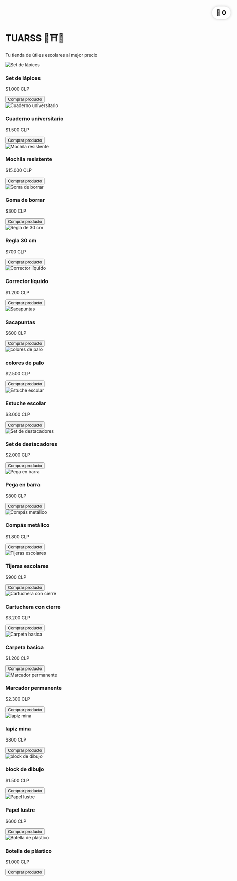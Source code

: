 <body>

  <div class="encabezado">
    <h1>TUARSS 🦖⛩️🛒</h1>
    <p>Tu tienda de útiles escolares al mejor precio</p>
  </div>

  <!-- carrito fuera de contenedores, fijo en la esquina -->
  <div class="carrito" style="
    position: fixed;
    top: 20px;
    right: 20px;
    font-size: 20px;
    background-color: white;
    color: black;
    padding: 8px 14px;
    border-radius: 20px;
    font-weight: bold;
    box-shadow: 0 0 10px rgba(0, 0, 0, 0.2);
    z-index: 1000;
    cursor: pointer;
  ">
    🛒 <span id="contador-carrito">0</span>
  </div>

</body>
<div class="productos">
  <div class="producto">
    <img src="imagenes/Lapiz.jpg.jpeg" alt="Set de lápices">
    <h3>Set de lápices</h3>
    <p>$1.000 CLP</p>
    <button onclick="agregarAlCarrito('Set de lápices')">Comprar producto</button>
  </div>
  <div class="producto">
    <img src="imagenes/Cuaderno.jpg.jpeg" alt="Cuaderno universitario">
    <h3>Cuaderno universitario</h3>
    <p>$1.500 CLP</p>
    <button onclick="agregarAlCarrito('Cuaderno universitario')">Comprar producto</button>
  </div>
  <div class="producto">
    <img src="imagenes/Mochila.jpg.jpeg" alt="Mochila resistente">
    <h3>Mochila resistente</h3>
    <p>$15.000 CLP</p>
    <button onclick="agregarAlCarrito('Mochila resistente')">Comprar producto</button>
  </div>
  <div class="producto">
    <img src="imagenes/Goma.jpg.jpeg" alt="Goma de borrar">
    <h3>Goma de borrar</h3>
    <p>$300 CLP</p>
    <button onclick="agregarAlCarrito('Goma de borrar')">Comprar producto</button>
  </div>
  <div class="producto">
    <img src="imagenes/Regla.jpg.jpeg" alt="Regla de 30 cm">
    <h3>Regla 30 cm</h3>
    <p>$700 CLP</p>
    <button onclick="agregarAlCarrito('Regla 30 cm')">Comprar producto</button>
  </div>
  <div class="producto">
    <img src="imagenes/Corrector.jpg.jpeg" alt="Corrector líquido">
    <h3>Corrector líquido</h3>
    <p>$1.200 CLP</p>
    <button onclick="agregarAlCarrito('Corrector líquido')">Comprar producto</button>
  </div>
  <div class="producto">
    <img src="imagenes/Sacapuntas.jpg.jpeg" alt="Sacapuntas">
    <h3>Sacapuntas</h3>
    <p>$600 CLP</p>
    <button onclick="agregarAlCarrito('Sacapuntas')">Comprar producto</button>
  </div>
  <div class="producto">
    <img src="imagenes/Colores.jpg.jpeg" alt="colores de palo">
    <h3>colores de palo</h3>
    <p>$2.500 CLP</p>
    <button onclick="agregarAlCarrito('colores de palo')">Comprar producto</button>
  </div>
  <div class="producto">
    <img src="imagenes/Estuche.jpg.jpeg" alt="Estuche escolar">
    <h3>Estuche escolar</h3>
    <p>$3.000 CLP</p>
    <button onclick="agregarAlCarrito('Estuche escolar')">Comprar producto</button>
  </div>
  <div class="producto">
    <img src="imagenes/destacadores.jpg.jpeg" alt="Set de destacadores">
    <h3>Set de destacadores</h3>
    <p>$2.000 CLP</p>
    <button onclick="agregarAlCarrito('Set de resaltadores')">Comprar producto</button>
  </div>
  <div class="producto">
    <img src="imagenes/Pegamento.jpg.jpeg" alt="Pega en barra">
    <h3>Pega en barra</h3>
    <p>$800 CLP</p>
    <button onclick="agregarAlCarrito('Pega en barra')">Comprar producto</button>
  </div>
  <div class="producto">
    <img src="imagenes/Compas.jpg.jpeg" alt="Compás metálico">
    <h3>Compás metálico</h3>
    <p>$1.800 CLP</p>
    <button onclick="agregarAlCarrito('Compás metálico')">Comprar producto</button>
  </div>
  <div class="producto">
    <img src="imagenes/Tijeras.jpg.jpeg" alt="Tijeras escolares">
    <h3>Tijeras escolares</h3>
    <p>$900 CLP</p>
    <button onclick="agregarAlCarrito('Tijeras escolares')">Comprar producto</button>
  </div>
  <div class="producto">
    <img src="imagenes/Cartuchera.jpg.jpeg" alt="Cartuchera con cierre">
    <h3>Cartuchera con cierre</h3>
    <p>$3.200 CLP</p>
    <button onclick="agregarAlCarrito('Cartuchera con cierre')">Comprar producto</button>
  </div>
  <div class="producto">
    <img src="imagenes/Carpeta.jpg.jpeg" alt="Carpeta basica">
    <h3>Carpeta basica</h3>
    <p>$1.200 CLP</p>
    <button onclick="agregarAlCarrito('Carpeta basica')">Comprar producto</button>
  </div>
  <div class="producto">
    <img src="imagenes/marcador.jpg.jpeg" alt="Marcador permanente">
    <h3>Marcador permanente</h3>
    <p>$2.300 CLP</p>
    <button onclick="agregarAlCarrito('Marcador permanente')">Comprar producto</button>
  </div>
  <div class="producto">
    <img src="imagenes/mina.jpg.jpeg" alt="lapiz mina">
    <h3>lapiz mina</h3>
    <p>$800 CLP</p>
    <button onclick="agregarAlCarrito('lapiz mina')">Comprar producto</button>
  </div>
  <div class="producto">
    <img src="imagenes/block.jpg.jpeg" alt="block de dibujo">
    <h3>block de dibujo</h3>
    <p>$1.500 CLP</p>
    <button onclick="agregarAlCarrito('block de dibujo')">Comprar producto</button>
  </div>
  <div class="producto">
    <img src="imagenes/PapelLustre.jpg.jpeg" alt="Papel lustre">
    <h3>Papel lustre</h3>
    <p>$600 CLP</p>
    <button onclick="agregarAlCarrito('Papel lustre')">Comprar producto</button>
  </div>
  <div class="producto">
    <img src="imagenes/Botella.jpg.jpeg" alt="Botella de plástico">
    <h3>Botella de plástico</h3>
    <p>$1.000 CLP</p>
    <button onclick="agregarAlCarrito('Botella de plástico')">Comprar producto</button>
  </div>
  
  </div> <!-- cierre div productos -->

<!-- MODAL (CUADRO EMERGENTE) -->
<div id="modal" style="display:none; position:fixed; top:0; left:0; width:100%; height:100%; background:rgba(0,0,0,0.5); justify-content:center; align-items:center; z-index:2000;">
  <div style="background:white; padding:20px; border-radius:10px; text-align:center; max-width:300px;">
    <p id="modal-texto" style="margin-bottom:20px;">¿Agregar producto al carrito?</p>
    <button onclick="confirmarAgregar()" style="margin-right:10px;">Agregar al carrito</button>
    <button onclick="cerrarModal()">Cancelar</button>
  </div>
</div>

<!-- Script -->
<script>
  let contador = 0;
  let productoSeleccionado = "";
  const modal = document.getElementById('modal');
  const modalTexto = document.getElementById('modal-texto');

  function agregarAlCarrito(nombreProducto) {
    productoSeleccionado = nombreProducto;
    modalTexto.textContent = `¿Agregar "${nombreProducto}" al carrito?`;
    modal.style.display = 'flex';
  }

  function confirmarAgregar() {
    contador++;
    document.getElementById('contador-carrito').textContent = contador;
    modal.style.display = 'none';
  }

  function cerrarModal() {
    modal.style.display = 'none';
  }
</script>
</body>
